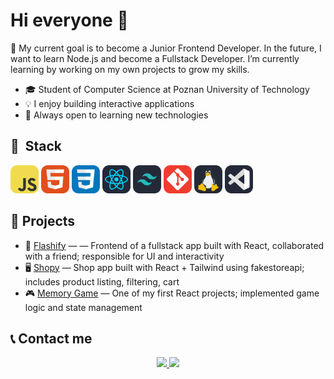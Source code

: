 

<h1>Hi everyone 👋</h1>
<p>🎯 My current goal is to become a Junior Frontend Developer.  
In the future, I want to learn Node.js and become a Fullstack Developer.  
I’m currently learning by working on my own projects to grow my skills.  </p>

- 🎓 Student of Computer Science at Poznan University of Technology
- 💡 I enjoy building interactive applications  
- 🌱 Always open to learning new technologies  





<h2> 🚀 &nbsp;Stack</h2>
<p align="left">
  

<img src="https://github.com/tandpfun/skill-icons/blob/main/icons/JavaScript.svg" alt="javascript" width="45" height="45"/>
<img src="https://github.com/tandpfun/skill-icons/blob/main/icons/HTML.svg" alt="html" width="45" height="45"/>
<img src="https://github.com/tandpfun/skill-icons/blob/main/icons/CSS.svg" alt="css" width="45" height="45"/>
<img src="https://github.com/tandpfun/skill-icons/blob/main/icons/React-Dark.svg" alt="react" width="45" height="45"/>
<img src="https://github.com/tandpfun/skill-icons/blob/main/icons/TailwindCSS-Dark.svg" alt="tailwind" width="45" height="45"/>
<img src="https://github.com/tandpfun/skill-icons/blob/main/icons/Git.svg" alt="git" width="45" height="45"/>
<img src="https://github.com/tandpfun/skill-icons/blob/main/icons/Linux-Dark.svg" alt="linux" width="45" height="45"/>
<img src="https://github.com/tandpfun/skill-icons/blob/main/icons/VSCode-Dark.svg" alt="vsc" width="45" height="45"/>



</p>

<h2>📂 Projects</h2>

- 📝 [Flashify](https://github.com/husarixxx/Flashify) — — Frontend of a fullstack app built with React, collaborated with a friend; responsible for UI and interactivity  
- 🖥️ [Shopy]([#](https://github.com/dawidtt/shopy)) — Shop app built with React + Tailwind using fakestoreapi; includes product listing, filtering, cart
- 🎮 [Memory Game](https://github.com/dawidtt/memory-game) — One of my first React projects; implemented game logic and state management

<h2>📞 Contact me</h2>
<div align="center">
  <a href="mailto:dawid.gorszka@gmail.com">
    <img src="https://img.shields.io/badge/Gmail-333333?style=for-the-badge&logo=gmail&logoColor=red" />
  </a>
  <a href="https://linkedin.com/" target="_blank">
    <img src="https://img.shields.io/badge/LinkedIn-0077B5?style=for-the-badge&logo=linkedin&logoColor=white" target="_blank" />
  </a>
</div>


<!--
**dawidtt/dawidtt** is a ✨ _special_ ✨ repository because its `README.md` (this file) appears on your GitHub profile.

Here are some ideas to get you started:

- 🔭 I’m currently working on ...
- 🌱 I’m currently learning ...
- 👯 I’m looking to collaborate on ...
- 🤔 I’m looking for help with ...
- 💬 Ask me about ...
- 📫 How to reach me: ...
- 😄 Pronouns: ...
- ⚡ Fun fact: ...
-->
